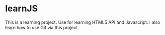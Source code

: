 # learnJS
This is a learning project. Use for learning HTML5 API and Javascript. I also learn how to use Git via this project.
